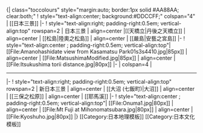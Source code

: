 <br clear="all" />
{| class="toccolours" style="margin:auto; border:1px solid #AA88AA; clear:both;"
! style="text-align:center; background:#DDCCFF;" colspan="4" | [[日本三景]]
|-
! style="text-align:right; padding-right:0.5em; vertical-align:top" rowspan=2 | 日本三景
| align=center |[[天橋立|丹後之天橋立]] 
| align=center | [[松島|陸奧之松島]] 
| align=center | [[嚴島|安藝之宮島]]
|-
! style="text-align:center ; padding-right:0.5em; vertical-align:top"| [[File:Amanohashidate view from Kasamatsu Park01s3s4410.jpg|85px]] 
| align=center | [[File:MatsushimaModified.jpg|85px]] 
| align=center | [[File:Itsukushima torii distance.jpg|80px]]
|-
| colspan=4 | <hr>
|-
! style="text-align:right; padding-right:0.5em; vertical-align:top" rowspan=2 | 新日本三景
| align=center | [[大沼 (七飯町)|大沼]] 
| align=center | [[三保之松原]] 
| align=center | [[耶馬溪]]
|-
! style="text-align:center ; padding-right:0.5em; vertical-align:top"| [[File:Onuma1.jpg|80px]] 
| align=center | [[File:Mt Fuji at Mihonomatsubara.jpg|80px]]
| align=center | [[File:Kyoshuho.jpg|80px]]
|}<noinclude>
[[Category:日本地理模板]]
[[Category:日本文化模板]]
</noinclude>